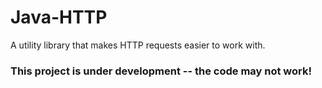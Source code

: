 # Java-HTTP
A utility library that makes HTTP requests easier to work with.

### This project is under development -- the code may not work!

